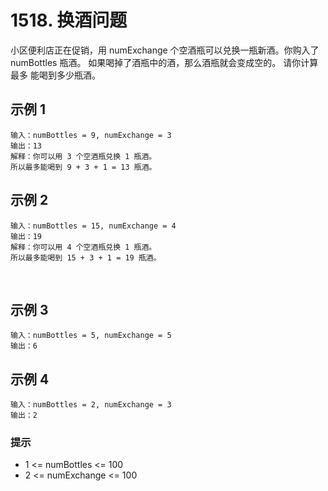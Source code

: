 # 1518. 换酒问题

小区便利店正在促销，用 numExchange 个空酒瓶可以兑换一瓶新酒。你购入了 numBottles 瓶酒。
如果喝掉了酒瓶中的酒，那么酒瓶就会变成空的。
请你计算 最多 能喝到多少瓶酒。


## 示例 1

```
输入：numBottles = 9, numExchange = 3
输出：13
解释：你可以用 3 个空酒瓶兑换 1 瓶酒。
所以最多能喝到 9 + 3 + 1 = 13 瓶酒。
```

## 示例 2

```
输入：numBottles = 15, numExchange = 4
输出：19
解释：你可以用 4 个空酒瓶兑换 1 瓶酒。
所以最多能喝到 15 + 3 + 1 = 19 瓶酒。
```
 
## 示例 3
```
输入：numBottles = 5, numExchange = 5
输出：6
```

## 示例 4
```
输入：numBottles = 2, numExchange = 3
输出：2
```


### 提示

- 1 <= numBottles <= 100
- 2 <= numExchange <= 100
